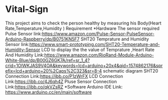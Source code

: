 # Vital-Sign
This project aims to check the person healthy by measuring his Body(Heart Rate,Temperature,Humidity )
Requirement
*Hardware
The sensor required Pulse Sensor
link:https://www.amazon.com/Pulse-Sensor-PulseSensor-Arduino-Raspberry/dp/B0751KN5F7
SHT20 Temprature and Humidity Sensor
link:https://www.smart-prototyping.com/SHT20-Temperature-and-Humidity-Sensor
LCD to display the the value of Temprature ,Heart Rate And Humidity
Link:https://www.amazon.com/RioRand-Module-Arduino-White-Blue/dp/B00GZ6GK7A/ref=sr_1_4?crid=1OIWKJAS9V4OA&keywords=lcd+arduino+20x4&qid=1574862176&sprefix=lcd+arduino+20%2Caps%2C323&sr=8-4
schematic diagram
SHT20 Connection
Link:https://ibb.co/P1zWrFX
LCD Connection
Link:https://ibb.co/4J6qh4Z
Pluse Sensor Connection
Link:https://ibb.co/qkVZsRZ
*Software
Arduino IDE
Link: https://www.arduino.cc/en/main/software
